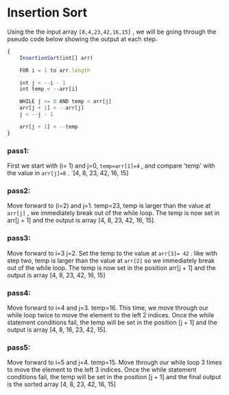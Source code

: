 # Insertion Sort

Using the the input array `[8,4,23,42,16,15]` , we will be going through the pseudo code below showing the output at each step.

``` JavaScript
{
    InsertionSort(int[] arr)

    FOR i = 1 to arr.length

    int j < --i - 1
    int temp < --arr[i]

    WHILE j >= 0 AND temp < arr[j]
    arr[j + 1] < --arr[j]
    j < --j - 1

    arr[j + 1] < --temp
}
```

### pass1: 

First we start with  (i= 1) and j=0, `temp=arr[1]=4` , and compare 'temp'  with the value in `arr[j]=8` .
`[4, 8, 23, 42, 16, 15]

### pass2:

Move forward to (i=2) and j=1. temp=23, temp is larger than the value at `arr[j]` , we immediately break out of the while loop.
The temp is now set in  arr[j + 1] and the output is array [4, 8, 23, 42, 16, 15].

### pass3:

Move forward to i=3 j=2. Set the temp to the value at `arr[3]= 42` .
like with step two, temp is larger than the value at `arr[2]` so we immediately break out of the while loop.
The temp is now set in the position arr[j + 1] and the output is array [4, 8, 23, 42, 16, 15]

### pass4:

Move forward to i=4 and j=3. temp=16.
This time, we move through our while loop twice to move the element to the left 2 indices.
Once the while statement conditions fail, the temp will be set in the position [j + 1] and the output is array [4, 8, 16, 23, 42, 15].

### pass5:

Move forward to i=5 and j=4. temp=15.
Move through our while loop 3 times to move the element to the left 3 indices.
Once the while statement conditions fail, the temp will be set in the position [j + 1] and the final output is the sorted array [4, 8, 23, 42, 16, 15]

